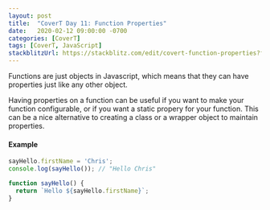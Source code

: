 ```yaml
---
layout: post
title:  "CoverT Day 11: Function Properties"
date:   2020-02-12 09:00:00 -0700
categories: [CoverT]
tags: [CoverT, JavaScript]
stackblitzUrl: https://stackblitz.com/edit/covert-function-properties?file=index.js
---
```


Functions are just objects in Javascript, which means that they can have properties just like any other object.

Having properties on a function can be useful if you want to make your function configurable, or if you want a static propery for your function. This can be a nice alternative to creating a class or a wrapper object to maintain properties.

#### Example

```javascript
sayHello.firstName = 'Chris';
console.log(sayHello()); // "Hello Chris"

function sayHello() {
  return `Hello ${sayHello.firstName}`;
}
```
